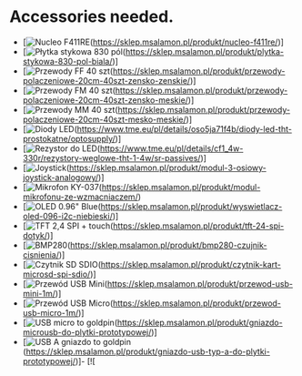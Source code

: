 # Accessories needed.
- [![Nucleo F411RE](https://sklep.msalamon.pl/wp-content/uploads/2020/07/sklep_msalamon_NUCLEO64_STLINKV2.jpg)(https://sklep.msalamon.pl/produkt/nucleo-f411re/)]
- [![Płytka stykowa 830 pól](https://sklep.msalamon.pl/wp-content/uploads/2019/10/sklep_msalamon_BREADBOARD_830_WHITE_2.jpg)(https://sklep.msalamon.pl/produkt/plytka-stykowa-830-pol-biala/)]
- [![Przewody FF 40 szt](https://sklep.msalamon.pl/wp-content/uploads/2019/06/sklep_msalamon_dupont_wires_40x20cm_FF-1.jpg)(https://sklep.msalamon.pl/produkt/przewody-polaczeniowe-20cm-40szt-zensko-zenskie/)]
- [![Przewody FM 40 szt](https://sklep.msalamon.pl/wp-content/uploads/2019/06/sklep_msalamon_dupont_wires_40x20cm_FM-1.jpg)(https://sklep.msalamon.pl/produkt/przewody-polaczeniowe-20cm-40szt-zensko-meskie/)]
- [![Przewody MM 40 szt](https://sklep.msalamon.pl/wp-content/uploads/2019/06/sklep_msalamon_dupont_wires_40x20cm_MM-1.jpg)(https://sklep.msalamon.pl/produkt/przewody-polaczeniowe-20cm-40szt-mesko-meskie/)]
- [![Diody LED](https://ce8dc832c.cloudimg.io/v7/_cdn_/F8/3C/70/00/0/508815_1.jpg?width=640&height=480&wat=1&wat_url=_tme-wrk_%2Ftme_new.png&wat_scale=100p&ci_sign=bb7868b7a10542b7e94811dcc8ac64508ccb8c38)(https://www.tme.eu/pl/details/oso5ja71f4b/diody-led-tht-prostokatne/optosupply/)]
- [![Rezystor do LED](https://ce8dc832c.cloudimg.io/v7/_cdn_/BA/5E/00/00/0/58795_1.jpg?width=640&height=480&wat=1&wat_url=_tme-wrk_%2Ftme_new.png&wat_scale=100p&ci_sign=50bbad1e718fbcd3dc2ea998f28fbe6de81a27a5)(https://www.tme.eu/pl/details/cf1_4w-330r/rezystory-weglowe-tht-1-4w/sr-passives/)]
- [![Joystick](https://sklep.msalamon.pl/wp-content/uploads/2019/07/sklep_msalamon_JOYSTICK_KY023.jpg)(https://sklep.msalamon.pl/produkt/modul-3-osiowy-joystick-analogowy/)]
- [![Mikrofon KY-037](https://sklep.msalamon.pl/wp-content/uploads/2019/07/sklep_msalamon_MICROPHONE_KY037.png)(https://sklep.msalamon.pl/produkt/modul-mikrofonu-ze-wzmacniaczem/)
- [![OLED 0.96" Blue](https://sklep.msalamon.pl/wp-content/uploads/2019/03/sklep_msalamon_OLED_SSD1306_0_96_blue-600x600.jpg)(https://sklep.msalamon.pl/produkt/wyswietlacz-oled-096-i2c-niebieski/)]
- [![TFT 2,4 SPI + touch](https://sklep.msalamon.pl/wp-content/uploads/2020/08/sklep_msalamon_TFT_24_ILI9341_RESTOUCH_SPI.png)(https://sklep.msalamon.pl/produkt/tft-24-spi-dotyk/)]
- [![BMP280](https://sklep.msalamon.pl/wp-content/uploads/2019/03/sklep_msalamon_BMP280.jpg)(https://sklep.msalamon.pl/produkt/bmp280-czujnik-cisnienia/)]
- [![Czytnik SD SDIO](https://sklep.msalamon.pl/wp-content/uploads/2019/07/sklep_msalamon_MICROSD_READER_SPISDIO_MOD_2.jpg)(https://sklep.msalamon.pl/produkt/czytnik-kart-microsd-spi-sdio/)]
- [![Przewód USB Mini]()(https://sklep.msalamon.pl/produkt/przewod-usb-mini-1m/)]
- [![Przewód USB Micro]()(https://sklep.msalamon.pl/produkt/przewod-usb-micro-1m/)]
- [![USB micro to goldpin]()(https://sklep.msalamon.pl/produkt/gniazdo-microusb-do-plytki-prototypowej/)]
- [![USB A gniazdo to goldpin]()(https://sklep.msalamon.pl/produkt/gniazdo-usb-typ-a-do-plytki-prototypowej/)]- [![
